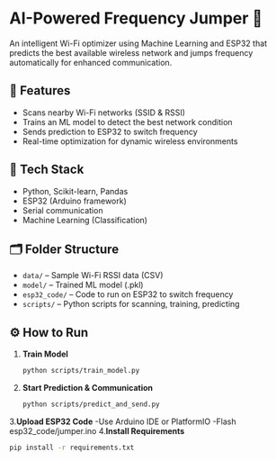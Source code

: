 # AI-Powered Frequency Jumper 🚀

An intelligent Wi-Fi optimizer using Machine Learning and ESP32 that predicts the best available wireless network and jumps frequency automatically for enhanced communication.

## 📌 Features
- Scans nearby Wi-Fi networks (SSID & RSSI)
- Trains an ML model to detect the best network condition
- Sends prediction to ESP32 to switch frequency
- Real-time optimization for dynamic wireless environments

## 🧠 Tech Stack
- Python, Scikit-learn, Pandas
- ESP32 (Arduino framework)
- Serial communication
- Machine Learning (Classification)

## 🗂️ Folder Structure
- `data/` – Sample Wi-Fi RSSI data (CSV)
- `model/` – Trained ML model (.pkl)
- `esp32_code/` – Code to run on ESP32 to switch frequency
- `scripts/` – Python scripts for scanning, training, predicting

## ⚙️ How to Run

1. **Train Model**
   ```bash
   python scripts/train_model.py
2. **Start Prediction & Communication**
   ```bash
   python scripts/predict_and_send.py
3.**Upload ESP32 Code**
   -Use Arduino IDE or PlatformIO
   -Flash esp32_code/jumper.ino
4.**Install Requirements**
   ```bash
   pip install -r requirements.txt

